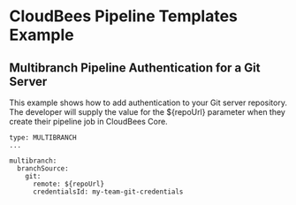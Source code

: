 # CloudBees Pipeline Templates Example
## Multibranch Pipeline Authentication for a Git Server

This example shows how to add authentication to your Git server repository. The developer will supply the value for the ${repoUrl} parameter when they create their pipeline job in CloudBees Core.

````
type: MULTIBRANCH
...

multibranch:
  branchSource:
    git:
      remote: ${repoUrl}
      credentialsId: my-team-git-credentials
````